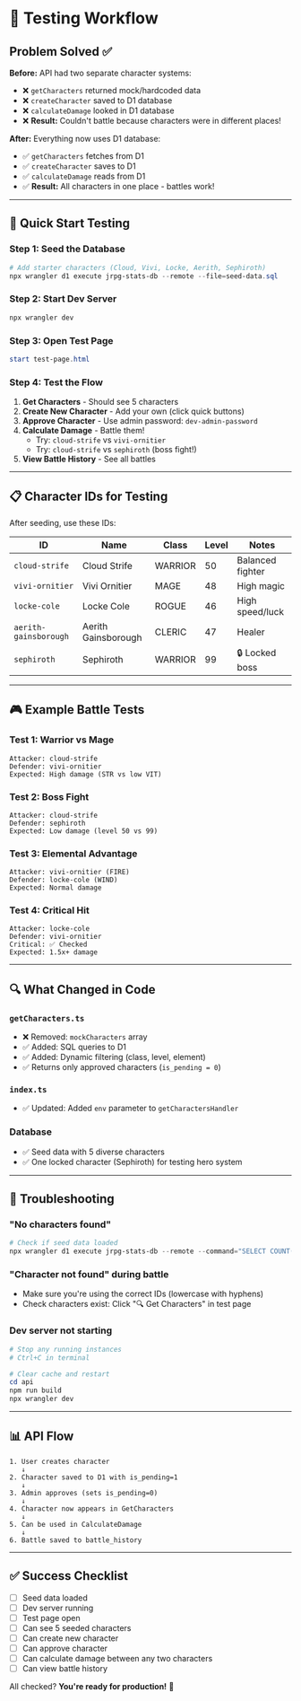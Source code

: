 # 🔧 Testing Workflow

## Problem Solved ✅

**Before:** API had two separate character systems:
- ❌ `getCharacters` returned mock/hardcoded data
- ❌ `createCharacter` saved to D1 database
- ❌ `calculateDamage` looked in D1 database
- ❌ **Result:** Couldn't battle because characters were in different places!

**After:** Everything now uses D1 database:
- ✅ `getCharacters` fetches from D1
- ✅ `createCharacter` saves to D1
- ✅ `calculateDamage` reads from D1
- ✅ **Result:** All characters in one place - battles work!

---

## 🚀 Quick Start Testing

### Step 1: Seed the Database

```powershell
# Add starter characters (Cloud, Vivi, Locke, Aerith, Sephiroth)
npx wrangler d1 execute jrpg-stats-db --remote --file=seed-data.sql
```

### Step 2: Start Dev Server

```powershell
npx wrangler dev
```

### Step 3: Open Test Page

```powershell
start test-page.html
```

### Step 4: Test the Flow

1. **Get Characters** - Should see 5 characters
2. **Create New Character** - Add your own (click quick buttons)
3. **Approve Character** - Use admin password: `dev-admin-password`
4. **Calculate Damage** - Battle them!
   - Try: `cloud-strife` vs `vivi-ornitier`
   - Try: `cloud-strife` vs `sephiroth` (boss fight!)
5. **View Battle History** - See all battles

---

## 📋 Character IDs for Testing

After seeding, use these IDs:

| ID | Name | Class | Level | Notes |
|----|------|-------|-------|-------|
| `cloud-strife` | Cloud Strife | WARRIOR | 50 | Balanced fighter |
| `vivi-ornitier` | Vivi Ornitier | MAGE | 48 | High magic |
| `locke-cole` | Locke Cole | ROGUE | 46 | High speed/luck |
| `aerith-gainsborough` | Aerith Gainsborough | CLERIC | 47 | Healer |
| `sephiroth` | Sephiroth | WARRIOR | 99 | 🔒 Locked boss |

---

## 🎮 Example Battle Tests

### Test 1: Warrior vs Mage
```
Attacker: cloud-strife
Defender: vivi-ornitier
Expected: High damage (STR vs low VIT)
```

### Test 2: Boss Fight
```
Attacker: cloud-strife
Defender: sephiroth
Expected: Low damage (level 50 vs 99)
```

### Test 3: Elemental Advantage
```
Attacker: vivi-ornitier (FIRE)
Defender: locke-cole (WIND)
Expected: Normal damage
```

### Test 4: Critical Hit
```
Attacker: locke-cole
Defender: vivi-ornitier
Critical: ✅ Checked
Expected: 1.5x+ damage
```

---

## 🔍 What Changed in Code

### `getCharacters.ts`
- ❌ Removed: `mockCharacters` array
- ✅ Added: SQL queries to D1
- ✅ Added: Dynamic filtering (class, level, element)
- ✅ Returns only approved characters (`is_pending = 0`)

### `index.ts`
- ✅ Updated: Added `env` parameter to `getCharactersHandler`

### Database
- ✅ Seed data with 5 diverse characters
- ✅ One locked character (Sephiroth) for testing hero system

---

## 🐛 Troubleshooting

### "No characters found"
```powershell
# Check if seed data loaded
npx wrangler d1 execute jrpg-stats-db --remote --command="SELECT COUNT(*) FROM characters"
```

### "Character not found" during battle
- Make sure you're using the correct IDs (lowercase with hyphens)
- Check characters exist: Click "🔍 Get Characters" in test page

### Dev server not starting
```powershell
# Stop any running instances
# Ctrl+C in terminal

# Clear cache and restart
cd api
npm run build
npx wrangler dev
```

---

## 📊 API Flow

```
1. User creates character
   ↓
2. Character saved to D1 with is_pending=1
   ↓
3. Admin approves (sets is_pending=0)
   ↓
4. Character now appears in GetCharacters
   ↓
5. Can be used in CalculateDamage
   ↓
6. Battle saved to battle_history
```

---

## ✅ Success Checklist

- [ ] Seed data loaded
- [ ] Dev server running
- [ ] Test page open
- [ ] Can see 5 seeded characters
- [ ] Can create new character
- [ ] Can approve character
- [ ] Can calculate damage between any two characters
- [ ] Can view battle history

All checked? **You're ready for production!** 🚀
